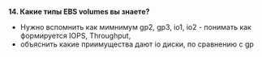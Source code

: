 **14. Какие типы EBS volumes вы знаете?** 
- Нужно вспомнить как мимнимум gp2, gp3, io1, io2 - понимать как формируется IOPS, Throughput, 
- объяснить какие приимущества дают io диски, по сравнению с gp